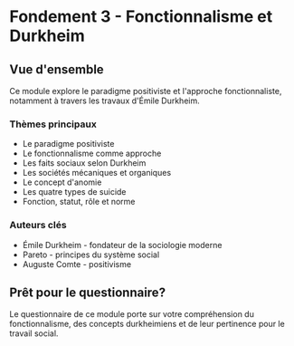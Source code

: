 # Fondement 3 - Fonctionnalisme et Durkheim

## Vue d'ensemble

Ce module explore le paradigme positiviste et l'approche fonctionnaliste, notamment à travers les travaux d'Émile Durkheim.

### Thèmes principaux

- Le paradigme positiviste
- Le fonctionnalisme comme approche
- Les faits sociaux selon Durkheim
- Les sociétés mécaniques et organiques
- Le concept d'anomie
- Les quatre types de suicide
- Fonction, statut, rôle et norme

### Auteurs clés

- Émile Durkheim - fondateur de la sociologie moderne
- Pareto - principes du système social
- Auguste Comte - positivisme

## Prêt pour le questionnaire?

Le questionnaire de ce module porte sur votre compréhension du fonctionnalisme, des concepts durkheimiens et de leur pertinence pour le travail social.

